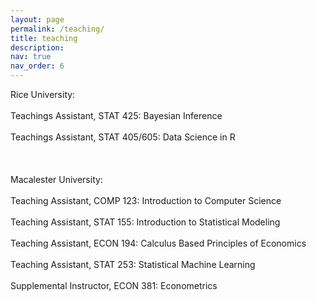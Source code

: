 ```yaml
---
layout: page
permalink: /teaching/
title: teaching
description: 
nav: true
nav_order: 6
---
```

Rice University: <br />  
Teachings Assistant, STAT 425: Bayesian Inference <br />  
Teachings Assistant, STAT 405/605: Data Science in R <br />  
<br />  
Macalester University: <br />  
Teaching Assistant, COMP 123: Introduction to Computer Science  <br />  
Teaching Assistant, STAT 155: Introduction to Statistical Modeling <br />  
Teaching Assistant, ECON 194: Calculus Based Principles of Economics <br />  
Teaching Assistant, STAT 253: Statistical Machine Learning <br />  
Supplemental Instructor, ECON 381: Econometrics <br />  